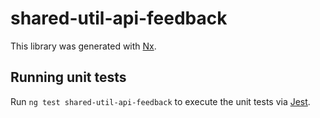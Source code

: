 # shared-util-api-feedback

This library was generated with [Nx](https://nx.dev).

## Running unit tests

Run `ng test shared-util-api-feedback` to execute the unit tests via [Jest](https://jestjs.io).
